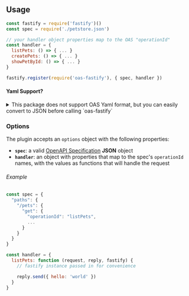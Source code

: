 ## Usage

```js
const fastify = require('fastify')()
const spec = require('./petstore.json')

// your handler object properties map to the OAS "operationId"
const handler = {
  listPets: () => { ... }
  createPets: () => { ... }
  showPetById: () => { ... }
}

fastify.register(require('oas-fastify'), { spec, handler }) 
```

#### Yaml Support?

<details>
  <summary>This package does not support OAS Yaml format, but you can easily convert to JSON before calling `oas-fastify`</summary>

  ###### using [`js-yaml`](https://www.npmjs.com/package/js-yaml)

  ```js
  const yaml = require('js-yaml')
  const fs   = require('fs')
  
  const spec = yaml.safeLoad(fs.readFileSync('openapi.yml', 'utf8'))


  fastify.register(require('oas-fastify'), { spec, handler }) 
  ```

  ###### using [`apidevtools/swagger-cli`](https://www.npmjs.com/package/@apidevtools/swagger-cli)
  
  ```bash
  npx apidevtools/swagger-cli bundle spec/openapi.yml --outfile spec.json
  ```
</details>

### Options

The plugin accepts an `options` object with the following properties:

- **`spec`**: a valid [OpenAPI Specification](https://github.com/OAI/OpenAPI-Specification/) **JSON** object
- **`handler`**: an object with properties that map to the spec's `operationId` names, with the values as functions that will handle the request

###### Example

```js
const spec = {
  "paths": {
    "/pets": {
      "get": {
        "operationId": "listPets",
        ...
      }
    }
  }
}

const handler = {
  listPets: function (request, reply, fastify) {
    // fastify instance passed in for convenience

    reply.send({ hello: 'world' })
  }
}
```
